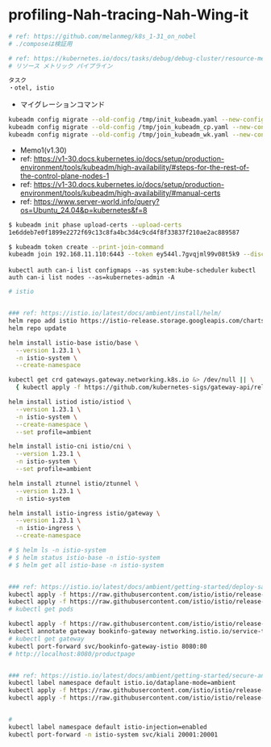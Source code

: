 # profiling-Nah-tracing-Nah-Wing-it

```bash
# ref: https://github.com/melanmeg/k8s_1-31_on_nobel
# ./composeは検証用

# ref: https://kubernetes.io/docs/tasks/debug/debug-cluster/resource-metrics-pipeline/
# リソース メトリック パイプライン
```

```bash
タスク
・otel, istio
```

- マイグレーションコマンド
```bash
kubeadm config migrate --old-config /tmp/init_kubeadm.yaml --new-config new_init_kubeadm.yaml
kubeadm config migrate --old-config /tmp/join_kubeadm_cp.yaml --new-config new_join_kubeadm_cp.yaml
kubeadm config migrate --old-config /tmp/join_kubeadm_wk.yaml --new-config new_join_kubeadm_wk.yaml
```

- Memo1(v1.30)
- ref: https://v1-30.docs.kubernetes.io/docs/setup/production-environment/tools/kubeadm/high-availability/#steps-for-the-rest-of-the-control-plane-nodes-1
- ref: https://v1-30.docs.kubernetes.io/docs/setup/production-environment/tools/kubeadm/high-availability/#manual-certs
- ref: https://www.server-world.info/query?os=Ubuntu_24.04&p=kubernetes&f=8
```bash
$ kubeadm init phase upload-certs --upload-certs
1e6ddeb7e0f1899e2272f69c13c8fa4bc3d4c9cd4f8f33837f210ae2ac889587

$ kubeadm token create --print-join-command
kubeadm join 192.168.11.110:6443 --token ey544l.7gvqjml99v08t5k9 --discovery-token-ca-cert-hash sha256:cfd36a88a78d469cf521998a4891a0317a75889f2e73c338ddbcba9dcee47754

```

`kubectl auth can-i list configmaps --as system:kube-scheduler`
`kubectl auth can-i list nodes --as=kubernetes-admin -A`

```bash
# istio


### ref: https://istio.io/latest/docs/ambient/install/helm/
helm repo add istio https://istio-release.storage.googleapis.com/charts
helm repo update

helm install istio-base istio/base \
  --version 1.23.1 \
  -n istio-system \
  --create-namespace

kubectl get crd gateways.gateway.networking.k8s.io &> /dev/null || \
  { kubectl apply -f https://github.com/kubernetes-sigs/gateway-api/releases/download/v1.1.0/standard-install.yaml; }

helm install istiod istio/istiod \
  --version 1.23.1 \
  -n istio-system \
  --create-namespace \
  --set profile=ambient

helm install istio-cni istio/cni \
  --version 1.23.1 \
  -n istio-system \
  --set profile=ambient

helm install ztunnel istio/ztunnel \
  --version 1.23.1 \
  -n istio-system

helm install istio-ingress istio/gateway \
  --version 1.23.1 \
  -n istio-ingress \
  --create-namespace

# $ helm ls -n istio-system
# $ helm status istio-base -n istio-system
# $ helm get all istio-base -n istio-system


### ref: https://istio.io/latest/docs/ambient/getting-started/deploy-sample-app/
kubectl apply -f https://raw.githubusercontent.com/istio/istio/release-1.23/samples/bookinfo/platform/kube/bookinfo.yaml
kubectl apply -f https://raw.githubusercontent.com/istio/istio/release-1.23/samples/bookinfo/platform/kube/bookinfo-versions.yaml
# kubectl get pods

kubectl apply -f https://raw.githubusercontent.com/istio/istio/release-1.23/samples/bookinfo/gateway-api/bookinfo-gateway.yaml
kubectl annotate gateway bookinfo-gateway networking.istio.io/service-type=ClusterIP --namespace=default
# kubectl get gateway
kubectl port-forward svc/bookinfo-gateway-istio 8080:80
# http://localhost:8080/productpage


### ref: https://istio.io/latest/docs/ambient/getting-started/secure-and-visualize/
kubectl label namespace default istio.io/dataplane-mode=ambient
kubectl apply -f https://raw.githubusercontent.com/istio/istio/release-1.23/samples/addons/prometheus.yaml
kubectl apply -f https://raw.githubusercontent.com/istio/istio/release-1.23/samples/addons/kiali.yaml


#
kubectl label namespace default istio-injection=enabled
kubectl port-forward -n istio-system svc/kiali 20001:20001
```
